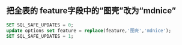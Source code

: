 ## 把全表的 feature字段中的“图壳”改为“mdnice”

```sql
SET SQL_SAFE_UPDATES = 0;
update options set feature = replace(feature,'图壳','mdnice');
SET SQL_SAFE_UPDATES = 1;
```